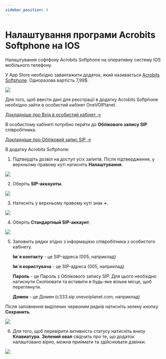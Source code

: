 ```yaml
---
sidebar_position: 4
---
```


# Налаштування програми Acrobits Softphone на IOS

Налаштування софтфону Acrobits Softphone на оперативну систему IOS мобільного телефону.

У App Store необхідно завантажити додаток, який називається [Acrobits Softphone](https://apps.apple.com/ua/app/acrobits-softphone/id314192799?l=ru). Одноразова вартість 7,99$.

![](../img/sip-clients/acrobits-logo.svg)

Для того, щоб ввести дані для реєстрації в додатку Acrobits Softphone необхідно зайти в особистий кабінет OneVOIPlanet. 

[Докладніше про Вхід в особистий кабінет →](../authorization-and-verification/sign-in.md)

В особистому кабінеті потрібно перйти до **Облікового запису SIP** співробітника.

[Докладніше про Обліковий запис SIP →](../employees-groups/employees/edit-employee.md#обліковий-запис-sip)

В додатку Acrobits Softphone:

1. Підтвердіть дозвіл на доступ усіх запитів. Після підтвердження, у верхньому правому куті натисніть **Налаштування**.

![](../img/sip-clients/acrobits-settings-button.svg)

2. Оберіть **SIP-аккаунты**.

![](../img/sip-clients/acrobits-settings-sip-accounts.svg)

3. Натисніть у верхньому правому куті знак **+**.

![](../img/sip-clients/acrobits-sip-accounts-plus-button.svg)

4. Оберіть **Стандартный SIP-аккаунт**.

![](../img/sip-clients/acrobits-standart-sip-account-button.svg)

5. Заповніть рядки згідно з інформацією співробітника з особистого кабінету.

   **Ім`я контакту** - це SIP-адреса (005, наприклад)

   **Ім`я користувача** -  це SIP-адреса (005, наприклад)

   **Пароль** - це Пароль з Облікового запису SIP. Для цього необхідно натиснути Скопіювати та вставити в будь-яке вільне місце, щоб переглянути.

   **Домен** - це Домен (c333.sip.onevoiplanet.com, наприклад)

Після заповнення виділених червоним рядків натисніть зелену кнопку **Сохранить**.

![](../img/sip-clients/acrobits-sip-accoint-fields.svg)

6. Для того, щоб перевірити активність статусу натисніть внизу **Клавиатура**. **Зелений овал** свідчить про те, що додаток налаштовано вірно, можна приймати та здійснювати дзвінки.

![](../img/sip-clients/acrobits-status.svg)


